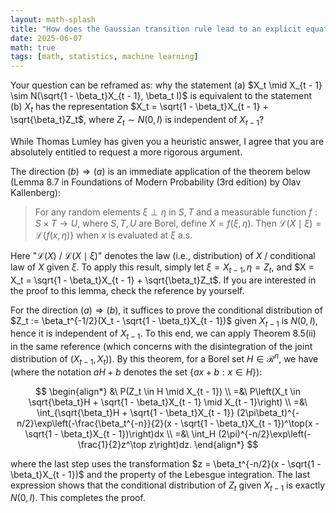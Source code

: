 ```yaml
---
layout: math-splash
title: "How does the Gaussian transition rule lead to an explicit equation for $X_t$?"
date: 2025-06-07
math: true
tags: [math, statistics, machine learning]
---
```


Your question can be reframed as: why the statement (a) $X_t \mid X_{t - 1} \sim N(\sqrt{1 - \beta_t}X_{t - 1}, \beta_t I)$ is equivalent to the statement (b) $X_t$ has the representation $X_t = \sqrt{1 - \beta_t}X_{t - 1} + \sqrt{\beta_t}Z_t$, where $Z_t \sim N(0, I)$ is independent of $X_{t - 1}$?

While Thomas Lumley has given you a heuristic answer, I agree that you are absolutely entitled to request a more rigorous argument.

The direction $(b) \Rightarrow (a)$ is an immediate application of the theorem below (Lemma 8.7 in Foundations of Modern Probability (3rd edition) by Olav Kallenberg):

> For any random elements $\xi \perp \eta$ in $S, T$ and a measurable function $f: S \times T \to U$, where $S, T, U$ are Borel, define $X = f(\xi, \eta)$. Then $\mathcal{L}(X \mid \xi) = \mathcal{L}\{f(x, \eta)\}$ when $x$ is evaluated at $\xi$ a.s.

Here "$\mathcal{L}(X)$ / $\mathcal{L}(X \mid \xi)$" denotes the law (i.e., distribution) of $X$ / conditional law of $X$ given $\xi$. To apply this result, simply let $\xi = X_{t - 1}, \eta = Z_t$, and $X = X_t = \sqrt{1 - \beta_t}X_{t - 1} + \sqrt{\beta_t}Z_t$. If you are interested in the proof to this lemma, check the reference by yourself.

For the direction $(a) \Rightarrow (b)$, it suffices to prove the conditional distribution of $Z_t := \beta_t^{-1/2}(X_t - \sqrt{1 - \beta_t}X_{t - 1})$ given $X_{t - 1}$ is $N(0, I)$, hence it is independent of $X_{t - 1}$. To this end, we can apply Theorem 8.5(ii) in the same reference (which concerns with the disintegration of the joint distribution of $(X_{t - 1}, X_t)$).  By this theorem, for a Borel set $H \in \mathscr{R}^n$, we have (where the notation $aH + b$ denotes the set $\{ax + b: x \in H\}$):

$$
\begin{align*}
 &\ P(Z_t \in H \mid X_{t - 1}) \\
=&\ P\left(X_t \in \sqrt{\beta_t}H + \sqrt{1 - \beta_t}X_{t - 1} \mid X_{t - 1}\right) \\
=&\ \int_{\sqrt{\beta_t}H + \sqrt{1 - \beta_t}X_{t - 1}}
(2\pi\beta_t)^{-n/2}\exp\left(-\frac{\beta_t^{-n}}{2}(x - \sqrt{1 - \beta_t}X_{t - 1})^\top(x - \sqrt{1 - \beta_t}X_{t - 1})\right)dx \\
=&\ \int_H (2\pi)^{-n/2}\exp\left(-\frac{1}{2}z^\top z\right)dz.
\end{align*}
$$

where the last step uses the transformation $z = \beta_t^{-n/2}(x - \sqrt{1 - \beta_t}X_{t - 1})$ and the property of the Lebesgue integration. The last expression shows that the conditional distribution of $Z_t$ given $X_{t - 1}$ is exactly $N(0, I)$.  This completes the proof. 
